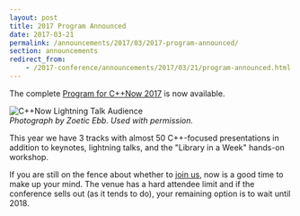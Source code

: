 ```yaml
---
layout: post
title: 2017 Program Announced
date: 2017-03-21
permalink: /announcements/2017/03/2017-program-announced/
section: announcements
redirect_from:
    - /2017-conference/announcements/2017/03/21/program-announced.html
---
```


The complete [Program for C++Now 2017](http://localhost:4000/history/2017/schedule/) is now available.

![C++Now Lightning Talk Audience](/assets/img/posts/2017/LightningTalksByZoeticEbb-2.jpg "Photograph by Zoetica Ebb. Used with permission.")
<br>
*Photograph by Zoetic Ebb. Used with permission.*

<!--break-->

This year we have 3 tracks with almost 50 C++-focused presentations in addition to keynotes, lightning talks, and the "Library in a Week" hands-on workshop.

If you are still on the fence about whether to [join us](https://cppnow2017.eventbrite.com), now is a good time to make up your mind. The venue has a hard attendee limit and if the conference sells out (as it tends to do), your remaining option is to wait until 2018.
